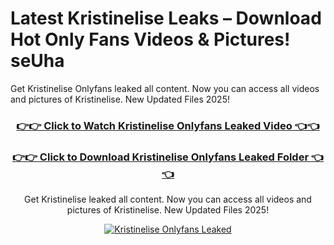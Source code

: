 # Latest Kristinelise Leaks – Download Hot Only Fans Videos & Pictures! seUha

Get Kristinelise Onlyfans leaked all content. Now you can access all videos and pictures of Kristinelise. New Updated Files 2025!  
<div align="center">
  
### [👉👉 Click to Watch Kristinelise Onlyfans Leaked Video 👈👈](https://links2leaks.com/kristinelise)  
### [👉👉 Click to Download Kristinelise Onlyfans Leaked Folder 👈👈](https://links2leaks.com/kristinelise)  

Get Kristinelise leaked all content. Now you can access all videos and pictures of Kristinelise. New Updated Files 2025!  

[![Kristinelise Onlyfans Leaked](https://i.ibb.co/93hzkbrt/l2l.gif)](https://links2leaks.com/kristinelise)  

</div>
